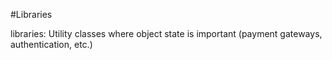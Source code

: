 #Libraries

libraries: Utility classes where object state is important (payment gateways, authentication, etc.)